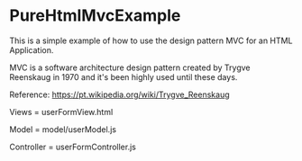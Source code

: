 # PureHtmlMvcExample

This is a simple example of how to use the design pattern MVC for an HTML Application. 

MVC is a software architecture design pattern created by Trygve Reenskaug in 1970 and it's been highly used until these days. 

Reference: https://pt.wikipedia.org/wiki/Trygve_Reenskaug

Views = userFormView.html

Model = model/userModel.js

Controller = userFormController.js
